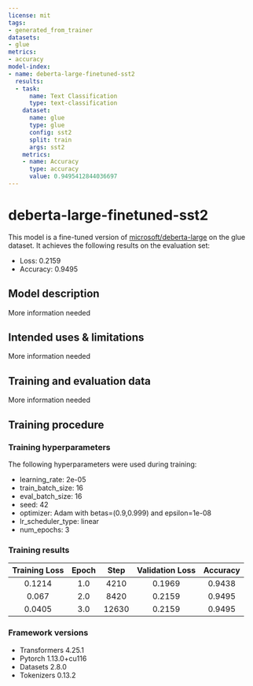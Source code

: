 ```yaml
---
license: mit
tags:
- generated_from_trainer
datasets:
- glue
metrics:
- accuracy
model-index:
- name: deberta-large-finetuned-sst2
  results:
  - task:
      name: Text Classification
      type: text-classification
    dataset:
      name: glue
      type: glue
      config: sst2
      split: train
      args: sst2
    metrics:
    - name: Accuracy
      type: accuracy
      value: 0.9495412844036697
---
```


<!-- This model card has been generated automatically according to the information the Trainer had access to. You
should probably proofread and complete it, then remove this comment. -->

# deberta-large-finetuned-sst2

This model is a fine-tuned version of [microsoft/deberta-large](https://huggingface.co/microsoft/deberta-large) on the glue dataset.
It achieves the following results on the evaluation set:
- Loss: 0.2159
- Accuracy: 0.9495

## Model description

More information needed

## Intended uses & limitations

More information needed

## Training and evaluation data

More information needed

## Training procedure

### Training hyperparameters

The following hyperparameters were used during training:
- learning_rate: 2e-05
- train_batch_size: 16
- eval_batch_size: 16
- seed: 42
- optimizer: Adam with betas=(0.9,0.999) and epsilon=1e-08
- lr_scheduler_type: linear
- num_epochs: 3

### Training results

| Training Loss | Epoch | Step  | Validation Loss | Accuracy |
|:-------------:|:-----:|:-----:|:---------------:|:--------:|
| 0.1214        | 1.0   | 4210  | 0.1969          | 0.9438   |
| 0.067         | 2.0   | 8420  | 0.2159          | 0.9495   |
| 0.0405        | 3.0   | 12630 | 0.2159          | 0.9495   |


### Framework versions

- Transformers 4.25.1
- Pytorch 1.13.0+cu116
- Datasets 2.8.0
- Tokenizers 0.13.2
